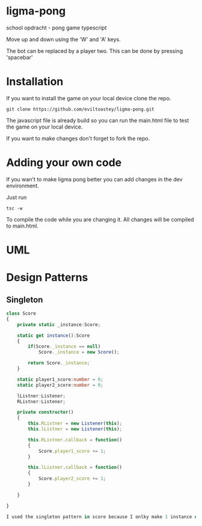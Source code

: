 # ligma-pong
school opdracht - pong game typescript

Move up and down using the 'W' and 'A' keys.

The bot can be replaced by a player two. This can be done by pressing 'spacebar'

# Installation

If you want to install the game on your local device clone the repo.
```
git clone https://github.com/eviltoastey/ligma-pong.git
```
The javascript file is already build so you can run the main.html file to test the game on your local device.

If you want to make changes don't forget to fork the repo.

# Adding your own code
If you wan't to make ligma pong better you can add changes in the dev environment.

Just run
```
tsc -w
```

To compile the code while you are changing it.
All changes will be compiled to main.html.


# UML

# Design Patterns

## Singleton

```typescript
class Score 
{
    private static _instance:Score;

    static get instance():Score
    {
        if(Score._instance == null)
            Score._instance = new Score();

        return Score._instance;
    }

    static player1_score:number = 0;
    static player2_score:number = 0;

    lListner:Listener;
    RListner:Listener;

    private constructor()
    {
        this.RListner = new Listener(this);
        this.lListner = new Listener(this);

        this.RListner.callback = function()
        {
            Score.player1_score += 1;
        }

        this.lListner.callback = function()
        {
            Score.player2_score += 1;
        }

    }

}

I used the singleton pattern in score because I onlky make 1 instance of score troughout the game.
```
